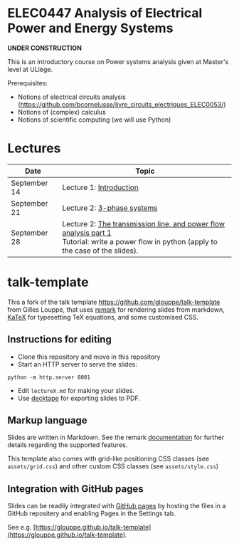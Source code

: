 # ELEC0447 Analysis of Electrical Power and Energy Systems

**UNDER CONSTRUCTION**

This is an introductory course on Power systems analysis given at Master's level at ULiège.

Prerequisites: 
 - Notions of electrical circuits analysis (https://github.com/bcornelusse/livre_circuits_electriques_ELEC0053/)
 - Notions of (complex) calculus
 - Notions of scientific computing (we will use Python)

# Lectures 

| Date | Topic |
| --- | --- |
| September 14 | Lecture 1: [Introduction](https://bcornelusse.github.io/ELEC0447-analysis-power-systems/?p=lecture1.md) |
| September 21 | Lecture 2: [3-phase systems](https://bcornelusse.github.io/ELEC0447-analysis-power-systems/?p=lecture2.md) |
| September 28 | Lecture 2: [The transmission line, and power flow analysis part 1](https://bcornelusse.github.io/ELEC0447-analysis-power-systems/?p=lecture3.md) <br> Tutorial: write a power flow in python (apply to the case of the slides). |

# talk-template

This a fork of the talk template https://github.com/glouppe/talk-template from Gilles Louppe, that uses [remark](https://github.com/gnab/remark) for rendering slides from markdown, [KaTeX](https://github.com/Khan/KaTeX) for typesetting TeX equations, and some customised CSS.

## Instructions for editing

- Clone this repository and move in this repository
- Start an HTTP server to serve the slides:
```
python -m http.server 8001
```
- Edit `lectureX.md` for making your slides.
- Use [decktape](https://github.com/astefanutti/decktape) for exporting slides to PDF.

## Markup language

Slides are written in Markdown. See the remark [documentation](https://github.com/gnab/remark/wiki/Markdown) for further details regarding the supported features.

This template also comes with grid-like positioning CSS classes (see `assets/grid.css`) and other custom CSS classes (see `assets/style.css`)

## Integration with GitHub pages

Slides can be readily integrated with [GitHub pages](https://pages.github.com/) by hosting the files in a GitHub repositery and enabling Pages in the Settings tab.

See e.g. [https://glouppe.github.io/talk-template](https://glouppe.github.io/talk-template). 
